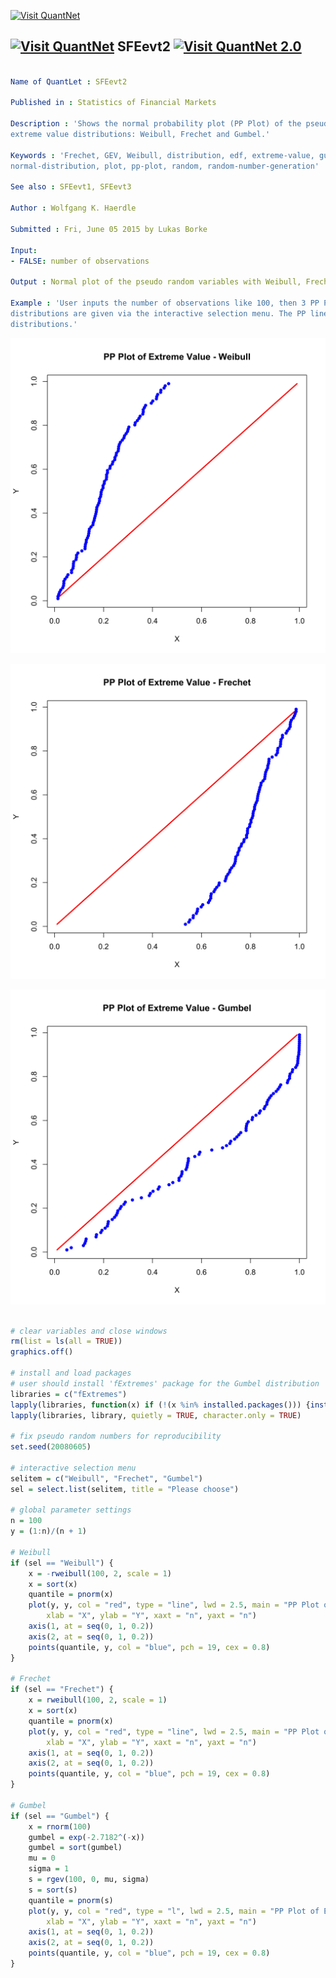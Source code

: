 
[<img src="https://github.com/QuantLet/Styleguide-and-Validation-procedure/blob/master/pictures/banner.png" alt="Visit QuantNet">](http://quantlet.de/index.php?p=info)

## [<img src="https://github.com/QuantLet/Styleguide-and-Validation-procedure/blob/master/pictures/qloqo.png" alt="Visit QuantNet">](http://quantlet.de/) **SFEevt2** [<img src="https://github.com/QuantLet/Styleguide-and-Validation-procedure/blob/master/pictures/QN2.png" width="60" alt="Visit QuantNet 2.0">](http://quantlet.de/d3/ia)

```yaml

Name of QuantLet : SFEevt2

Published in : Statistics of Financial Markets

Description : 'Shows the normal probability plot (PP Plot) of the pseudo random variables with
extreme value distributions: Weibull, Frechet and Gumbel.'

Keywords : 'Frechet, GEV, Weibull, distribution, edf, extreme-value, gumbel, normal,
normal-distribution, plot, pp-plot, random, random-number-generation'

See also : SFEevt1, SFEevt3

Author : Wolfgang K. Haerdle

Submitted : Fri, June 05 2015 by Lukas Borke

Input: 
- FALSE: number of observations

Output : Normal plot of the pseudo random variables with Weibull, Frechet and Gumbel distributions.

Example : 'User inputs the number of observations like 100, then 3 PP Plots of the random
distributions are given via the interactive selection menu. The PP line shows the difference of the
distributions.'

```

![Picture1](SFEevt2_1-1.png)

![Picture2](SFEevt2_2-1.png)

![Picture3](SFEevt2_3-1.png)


```r

# clear variables and close windows
rm(list = ls(all = TRUE))
graphics.off()

# install and load packages
# user should install 'fExtremes' package for the Gumbel distribution
libraries = c("fExtremes")
lapply(libraries, function(x) if (!(x %in% installed.packages())) {install.packages(x)} )
lapply(libraries, library, quietly = TRUE, character.only = TRUE)

# fix pseudo random numbers for reproducibility
set.seed(20080605)

# interactive selection menu
selitem = c("Weibull", "Frechet", "Gumbel")
sel = select.list(selitem, title = "Please choose")

# global parameter settings
n = 100
y = (1:n)/(n + 1)

# Weibull
if (sel == "Weibull") {
    x = -rweibull(100, 2, scale = 1)
    x = sort(x)
    quantile = pnorm(x)
    plot(y, y, col = "red", type = "line", lwd = 2.5, main = "PP Plot of Extreme Value - Weibull", 
        xlab = "X", ylab = "Y", xaxt = "n", yaxt = "n")
    axis(1, at = seq(0, 1, 0.2))
    axis(2, at = seq(0, 1, 0.2))
    points(quantile, y, col = "blue", pch = 19, cex = 0.8)
}

# Frechet
if (sel == "Frechet") {
    x = rweibull(100, 2, scale = 1)
    x = sort(x)
    quantile = pnorm(x)
    plot(y, y, col = "red", type = "line", lwd = 2.5, main = "PP Plot of Extreme Value - Frechet", 
        xlab = "X", ylab = "Y", xaxt = "n", yaxt = "n")
    axis(1, at = seq(0, 1, 0.2))
    axis(2, at = seq(0, 1, 0.2))
    points(quantile, y, col = "blue", pch = 19, cex = 0.8)
}

# Gumbel
if (sel == "Gumbel") {
    x = rnorm(100)
    gumbel = exp(-2.7182^(-x))
    gumbel = sort(gumbel)
    mu = 0
    sigma = 1
    s = rgev(100, 0, mu, sigma)
    s = sort(s)
    quantile = pnorm(s)
    plot(y, y, col = "red", type = "l", lwd = 2.5, main = "PP Plot of Extreme Value - Gumbel", 
        xlab = "X", ylab = "Y", xaxt = "n", yaxt = "n")
    axis(1, at = seq(0, 1, 0.2))
    axis(2, at = seq(0, 1, 0.2))
    points(quantile, y, col = "blue", pch = 19, cex = 0.8)
} 

```
